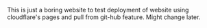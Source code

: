 This is just a boring website to test deployment of website using cloudflare's pages and pull from git-hub feature.  Might change later.
